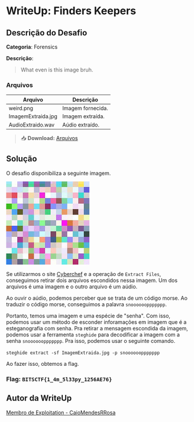 # WriteUp: Finders Keepers
## Descrição do Desafio
**Categoria**: Forensics

**Descrição**:
> What even is this image bruh.


### Arquivos
| Arquivo | Descrição |
| ------- | --------- |
| weird.png | Imagem fornecida. |
| ImagemExtraida.jpg | Imagem extraída. |
| AudioExtraido.wav | Aúdio extraído. |

> 📥 **Download:** [Arquivos]()

## Solução
O desafio disponibiliza a seguinte imagem.

![image](./assets/weird.png)

Se utilizarmos o site [Cyberchef](https://gchq.github.io/CyberChef/) e a operação de `Extract Files`, conseguimos retirar dois arquivos escondidos nessa imagem. Um dos arquivos é uma imagem e o outro arquivo é um aúdio.

Ao ouvir o aúdio, podemos perceber que se trata de um código morse. Ao traduzir o código morse, conseguimos a palavra `snooooooppppppp`.

Portanto, temos uma imagem e uma espécie de "senha". Com isso, podemos usar um método de esconder inforamações em imagem que é a esteganografia com senha. Pra retirar a mensagem escondida da imagem, podemos usar a
ferramenta `steghide` para decodificar a imagem com a senha `snooooooppppppp`. Pra isso, podemos usar o seguinte comando.

`steghide extract -sf ImagemExtraida.jpg -p snooooooppppppp`

Ao fazer isso, obtemos a flag.

### Flag: `BITSCTF{1_4m_5l33py_1256AE76}`

## Autor da WriteUp
[Membro de Exploitation - CaioMendesRRosa](https://github.com/CaioMendesRRosa)
